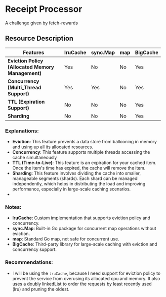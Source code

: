 # Receipt Processor
A challenge given by fetch-rewards

## Resource Description
| Features                                           | lruCache | sync.Map | map | BigCache |
|----------------------------------------------------|----------|----------|-----|----------|
| **Eviction Policy (Allocated Memory Management)**  | Yes      | No       | No  | Yes      |
| **Concurrency (Multi_Thread Support)**             | Yes      | Yes      | No  | Yes      |
| **TTL (Expiration Support)**                       | No       | No       | No  | Yes      |
| **Sharding**                                       | No       | No       | No  | Yes      |

### Explanations:
- **Eviction**: This feature prevents a data store from ballooning in memory and using up all its allocated resources.
- **Concurrency**: This feature supports multiple threads accessing the cache simultaneously
- **TTL (Time-to-Live)**: This feature is an expiration for your cached item. Once the item's time has expired, the cache will remove the item.
- **Sharding**: This feature involves dividing the cache into smaller, manageable segments (shards). Each shard can be managed independently, which helps in distributing the load and improving performance, especially in large-scale caching scenarios.
- 

### Notes:
- **lruCache**: Custom implementation that supports eviction policy and concurrency.
- **sync.Map**: Built-in Go package for concurrent map operations without eviction.
- **map**: Standard Go map, not safe for concurrent use.
- **BigCache**: Third-party library for large-scale caching with eviction and concurrency support.

### Recommendations:
- I will be using the `lruCache`, because I need support for eviction policy to prevent the service from overusing its allocated cpu and memory. It also uses a doubly linkedList to order the requests by least recently used (lru) and pruning the oldest.
